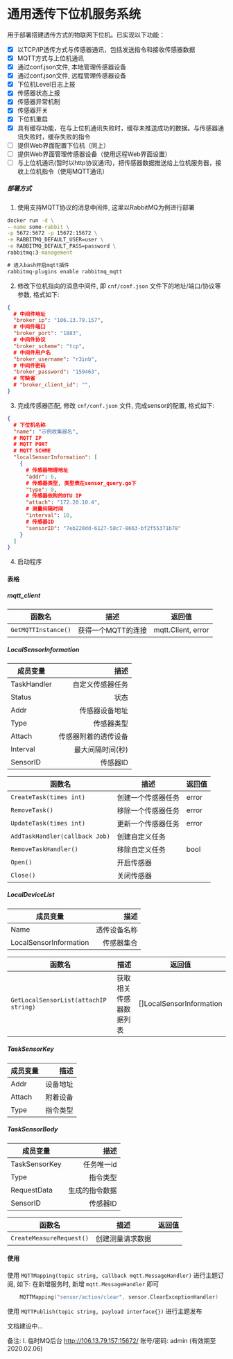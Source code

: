 # 通用透传下位机服务系统

用于部署搭建透传方式的物联网下位机。已实现以下功能：

- [x] 以TCP/IP透传方式与传感器通讯，包括发送指令和接收传感器数据
- [x] MQTT方式与上位机通讯
- [x] 通过conf.json文件, 本地管理传感器设备
- [x] 通过conf.json文件, 远程管理传感器设备
- [x] 下位机Level日志上报
- [x] 传感器状态上报
- [x] 传感器异常机制
- [x] 传感器开关
- [x] 下位机重启
- [x] 具有缓存功能，在与上位机通讯失败时，缓存未推送成功的数据。与传感器通讯失败时，缓存失败的指令
- [ ] 提供Web界面配置下位机（同上）
- [ ] 提供Web界面管理传感器设备（使用远程Web界面设置）
- [ ] 与上位机通讯(暂时以http协议通讯)，把传感器数据推送给上位机服务器，接收上位机指令（使用MQTT通讯）

##### 部署方式

1. 使用支持MQTT协议的消息中间件, 这里以RabbitMQ为例进行部署
```cmd
docker run -d \
--name some-rabbit \
-p 5672:5672 -p 15672:15672 \
-e RABBITMQ_DEFAULT_USER=user \
-e RABBITMQ_DEFAULT_PASS=password \
rabbitmq:3-management

# 进入bash开启mqtt插件
rabbitmq-plugins enable rabbitmq_mqtt
```

2. 修改下位机指向的消息中间件, 即 `cnf/conf.json` 文件下的地址/端口/协议等参数, 格式如下:
```json
{
  # 中间件地址
  "broker_ip": "106.13.79.157",
  # 中间件端口
  "broker_port": "1883",
  # 中间件协议
  "broker_scheme": "tcp",
  # 中间件用户名
  "broker_username": "r3inb",
  # 中间件密码
  "broker_password": "159463",
  # 可缺省
  # "broker_client_id": "",
}
```

3. 完成传感器匹配, 修改 `cnf/conf.json` 文件, 完成sensor的配置, 格式如下:
```json
{
  # 下位机名称
  "name": "示例收集器名",
  # MQTT IP
  # MQTT PORT
  # MQTT SCHME
  "localSensorInformation": [
    {
      # 传感器物理地址
      "addr": 6,
      # 传感器类型, 类型表在sensor_query.go下
      "type": 0,
      # 传感器依附的DTU IP
      "attach": "172.20.10.4",
      # 测量间隔时间
      "interval": 10,
      # 传感器ID
      "sensorID": "7eb220dd-6127-58c7-8663-bf2f55371b78"
    }
  ]
}
```

4. 启动程序


#### 表格

##### mqtt_client

| 函数名 | 描述                    |  返回值 |
| ------------- | ------------------------------ |----------------------|
| `GetMQTTInstance()`| 获得一个MQTT的连接 | mqtt.Client, error |


##### LocalSensorInformation

| 成员变量      | 描述 |
| --------- | -----:|
| TaskHandler     |   自定义传感器任务 |
| Status | 状态 |
| Addr  | 传感器设备地址 |
| Type     |   传感器类型 |
| Attach      |    传感器附着的透传设备 |
| Interval  | 最大间隔时间(秒) |
| SensorID     |   传感器ID |

	
| 函数名 | 描述                    |  返回值 |
| ---------------------- | ------------------------------ |----------------------|
| `CreateTask(times int)`| 创建一个传感器任务 | error |
| `RemoveTask()`| 移除一个传感器任务 | error |
| `UpdateTask(times int)`| 更新一个传感器任务 | error |
| `AddTaskHandler(callback Job)`| 创建自定义任务 |  |
| `RemoveTaskHandler()`| 移除自定义任务 | bool |
| `Open()`| 开启传感器 |  |
| `Close()`| 关闭传感器 |  |


##### LocalDeviceList

| 成员变量      | 描述 |
| --------- | -----:|
| Name     |   透传设备名称 |
| LocalSensorInformation      |    传感器集合 |

| 函数名 | 描述                    |  返回值 |
| ---------------------- | ------------------------------ |----------------------|
| `GetLocalSensorList(attachIP string)`| 获取相关传感器数据列表 | []LocalSensorInformation |


##### TaskSensorKey

| 成员变量      | 描述 |
| --------- | -----:|
| Addr     |   设备地址 |
| Attach  | 附着设备 |
| Type     |   指令类型 |


##### TaskSensorBody

| 成员变量      | 描述 |
| --------- | -----:|
| TaskSensorKey     |   任务唯一id |
| Type  | 指令类型 |
| RequestData     |   生成的指令数据 |
| SensorID     |   传感器ID |

| 函数名 | 描述                    |  返回值 |
| ---------------------- | ------------------------------ |----------------------|
| `CreateMeasureRequest()`| 创建测量请求数据 |  |


#### 使用

使用 `MQTTMapping(topic string, callback mqtt.MessageHandler)` 进行主题订阅, 如下:
在新增服务时, 新增 `mqtt.MessageHandler` 即可
```go
    MQTTMapping("sensor/action/clear", sensor.ClearExceptionHandler)
```

使用 `MQTTPublish(topic string, payload interface{})` 进行主题发布

文档建设中...

备注: 
l. 临时MQ后台 http://106.13.79.157:15672/ 账号/密码: admin (有效期至2020.02.06)
